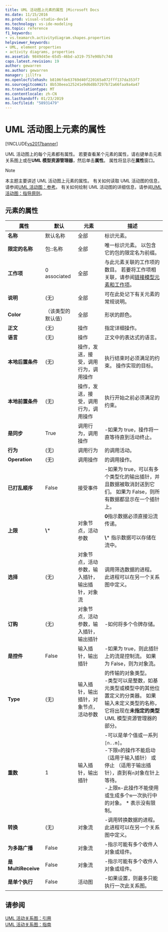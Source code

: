```yaml
---
title: UML 活动图上元素的属性 |Microsoft Docs
ms.date: 11/15/2016
ms.prod: visual-studio-dev14
ms.technology: vs-ide-modeling
ms.topic: reference
f1_keywords:
- vs.teamarch.activitydiagram.shapes.properties
helpviewer_keywords:
- UML, element properties
- activity diagrams, properties
ms.assetid: 9849d45e-65d5-46bd-a319-757e90b7c748
caps.latest.revision: 19
author: gewarren
ms.author: gewarren
manager: jillfra
ms.openlocfilehash: b8106fde63769d40f220165a072fff137da353f7
ms.sourcegitcommit: 8b538eea125241e9d6d8b7297b72a66faa9a4a47
ms.translationtype: MT
ms.contentlocale: zh-CN
ms.lasthandoff: 01/23/2019
ms.locfileid: "58931479"
---
```

# <a name="properties-of-elements-on-uml-activity-diagrams"></a>UML 活动图上元素的属性
[!INCLUDE[vs2017banner](../includes/vs2017banner.md)]

UML 活动图上的每个元素都有属性。 若要查看某个元素的属性，请右键单击元素关系图上或在**UML 模型资源管理器**，然后单击**属性**。 属性将显示在**属性**窗口。  
  
> [!NOTE]
>  本主题主要讲述 UML 活动图上元素的属性。 有关如何读取 UML 活动图的信息，请参阅[UML 活动图：参考](../modeling/uml-activity-diagrams-reference.md)。 有关如何绘制 UML 活动图的详细信息，请参阅[UML 活动图：指导原则](../modeling/uml-activity-diagrams-guidelines.md)。  
  
## <a name="properties-of-elements"></a>元素的属性  
  
|         属性         |        默认         |                               元素                               |                                                                                                                                                                描述                                                                                                                                                                 |
|--------------------------|------------------------|---------------------------------------------------------------------|--------------------------------------------------------------------------------------------------------------------------------------------------------------------------------------------------------------------------------------------------------------------------------------------------------------------------------------------|
|         **名称**         |     默认名称     |                                 全部                                 |                                                                                                                                                          标识元素。                                                                                                                                                           |
|    **限定的名称**    |    包::名称     |                                 全部                                 |                                                                                                                     唯一标识元素。 以包含它的包的限定名为前缀。                                                                                                                     |
|      **工作项**      |      0 associated      |                                 全部                                 |                                                                                与此元素关联的工作项的数目。 若要将工作项相关联，请参阅[链接模型元素和工作项](../modeling/link-model-elements-and-work-items.md)。                                                                                |
|     **说明**      |         (无)         |                                 全部                                 |                                                                                                                                             可在此处记下有关元素的常规说明。                                                                                                                                             |
|        **Color**         | （该类型的默认值） |                                 全部                                 |                                                                                                                                                          形状的颜色。                                                                                                                                                           |
|         **正文**         |         (无)         |                               操作                                |                                                                                                                                                      指定详细操作。                                                                                                                                                       |
|       **语言**       |         (无)         |                               操作                                |                                                                                                                                                  正文中的表达式的语言。                                                                                                                                                   |
| **本地后置条件** |         (无)         |         操作，发送，接受，调用行为，调用操作         |                                                                                                                          执行结束时必须满足的约束。 操作实现的目标。                                                                                                                          |
| **本地前置条件**  |         (无)         |         操作，发送，接受，调用行为，调用操作         |                                                                                                                                        执行开始之前必须满足的约束。                                                                                                                                         |
|    **是同步**    |          True          |                    调用行为，调用操作                    |                                                                                                                                        -如果为 true，操作将一直等待直到活动终止。                                                                                                                                        |
|       **行为**       |         (无)         |                            调用行为                            |                                                                                                                                                         的调用活动。                                                                                                                                                          |
|      **Operation**       |         (无)         |                           调用操作                            |                                                                                                                                                         的调用操作。                                                                                                                                                         |
|    **已打乱顺序**     |         False          |                            接受事件                             |                                                                                                       -如果为 true，可以有多个类型化的输出插针，并且数据被取消封送到它们。 如果为 False，则所有数据都显示在一个插针上。                                                                                                        |
|     **上限**      |        **\\**\*        |                   对象节点，活动参数                   |                                                                                                      **0**指示数据必须直接沿流传递。<br /><br /> **\\**\* 指示数据可以存储在流中。                                                                                                      |
|      **选择**       |         (无)         | 对象节点，活动参数，输入插针，输出插针，对象流 |                                                                                                                          调用筛选数据的进程。 此进程可以在另一个关系图中定义。                                                                                                                          |
|       **订购**       |         (无)         |       对象节点，活动参数，输入插针，输出插针        |                                                                                                                                                    -如何将多个令牌存储。                                                                                                                                                     |
|      **是控件**      |         False          |                        输入插针，输出插针                        |                                                                                                                            -如果为 true，则此插针上的流是控制流。 如果为 False，则为对象流。                                                                                                                            |
|         **Type**         |         (无)         |       输入插针，输出插针，对象节点，活动参数        |                              的传输的对象类型。<br />-类型可以是整数，如基元类型或模型中的其他位置定义的分类器。 如果输入未定义类型的名称，它将出现在**未指定的类型**UML 模型资源管理器的部分。                               |
|     **重数**     |           1            |                        输入插针，输出插针                        | -可以是单个值或一系列`[n..m]`。<br />-下限`n`的操作不能启动 （适用于输入插针） 或停止 （适用于输出插针），直到有`n`对象在针上等待。<br />-上限`m`-此操作不能使用或生成多个`m`一次执行中的对象。 \* 表示没有限制。 |
|    **转换**    |         (无)         |                             对象流                             |                                                                                                                      -调用转换数据的进程。 此进程可以在另一个关系图中定义。                                                                                                                       |
|     **为多路广播**     |         False          |                             对象流                             |                                                                                                                                 -指示可能有多个收件人对象或组件。                                                                                                                                 |
|   **是 MultiReceive**    |         False          |                             对象流                             |                                                                                                                                 -指示可能有多个收件人对象或组件。                                                                                                                                 |
| **是单个执行**  |         False          |                          活动图                           |                                                                                                                                   -如果设置，则最多只能执行一次此关系图。                                                                                                                                    |
  
## <a name="see-also"></a>请参阅  
 [UML 活动关系图：引用](../modeling/uml-activity-diagrams-reference.md)   
 [UML 活动关系图：指南](../modeling/uml-activity-diagrams-guidelines.md)

